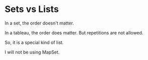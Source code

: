 # Sets vs Lists

In a set, the order doesn't matter.

In a tableau, the order does matter. But repetitions are not allowed.

So, it is a special kind of list.

I will not be using MapSet.